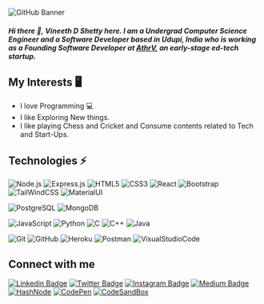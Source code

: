 

![GitHub Banner](https://user-images.githubusercontent.com/62731884/201482969-2f8ed291-f692-4651-9e9e-9223c679eb92.png)

##### Hi there 👋, Vineeth D Shetty here. I am a Undergrad Computer Science Engineer and a Software Developer based in Udupi, India who is working as a Founding Software Developer at [AthrV](https://edathrv.com), an early-stage ed-tech startup.

## My Interests 🖥
* I love Programming 💻
* I like Exploring New things.
* I like playing Chess and Cricket and Consume contents related to Tech and Start-Ups.


## Technologies ⚡

![Node.js](https://img.shields.io/badge/-NodeJS-563D7C?style=flat-square&logo=Node.js)
![Express.js](https://img.shields.io/badge/-ExpressJS-1572B6?style=flat-square&logo=Express)
![HTML5](https://img.shields.io/badge/-HTML5-E34F26?style=flat-square&logo=html5&logoColor=white)
![CSS3](https://img.shields.io/badge/-CSS3-563D7C?style=flat-square&logo=css3)
![React](https://img.shields.io/badge/-React-E34F26?style=flat-square&logo=React)
![Bootstrap](https://img.shields.io/badge/-Bootstrap-563D7C?style=flat-square&logo=bootstrap)
![TailWindCSS](https://img.shields.io/badge/-TailWindCSS-c4c4c4?style=flat-square&logo=tailwindcss)
![MaterialUI](https://img.shields.io/badge/-MaterialUI-03a57a?style=flat-square&logo=mui)

![PostgreSQL](https://img.shields.io/badge/-PostgreSQl-563D7C?style=flat-square&logo=postgresql)
![MongoDB](https://img.shields.io/badge/-MongoDB-E34F26?style=flat-square&logo=mongodb)


![JavaScript](https://img.shields.io/badge/-JavaScript-1572B6?style=flat-square&logo=javascript)
![Python](https://img.shields.io/badge/-Python-E34F26?style=flat-square&logo=Python)
![C](https://img.shields.io/badge/-C-00599C?style=flat-square&logo=c)
![C++](https://img.shields.io/badge/-C++-03a57a?style=flat-square&logo=c)
![Java](https://img.shields.io/badge/-Java-563D7C?style=flat-square&logo=java)

![Git](https://img.shields.io/badge/-Git-1572B6?style=flat-square&logo=git)
![GitHub](https://img.shields.io/badge/-GitHub-FF6C37?style=flat-square&logo=github)
![Heroku](https://img.shields.io/badge/-Heroku-563D7C?style=flat-square&logo=heroku)
![Postman](https://img.shields.io/badge/Postman-03a57a?style=flat-square&logo=postman&logoColor=white)
![VisualStudioCode](https://img.shields.io/badge/VisualStudioCode-c4c4c4?style=flat-square&logo=visualstudiocode&logoColor=blue)


## Connect with me
[![Linkedin Badge](https://img.shields.io/badge/-VineethDShetty-blue?style=flat-square&logo=Linkedin&logoColor=white&link=https://www.linkedin.com/in/vineethdshetty/)](https://www.linkedin.com/in/vineethdshetty/)
[![Twitter Badge](https://img.shields.io/badge/-VineethDShettyTwitter-c4c4c4?style=flat-square&labelColor=c4c4c4&logo=twitter&link=https://twitter.com/VineethDShetty)](https://twitter.com/VineethDShetty)
[![Instagram Badge](https://img.shields.io/badge/-Vineeth_TechHacks-purple?style=flat-square&logo=instagram&logoColor=white&link=https://www.instagram.com/vineeth_techhacks/)](https://www.instagram.com/vineeth_techhacks/)
[![Medium Badge](https://img.shields.io/badge/-VineethDShettyMedium-03a57a?style=flat-square&labelColor=03a57a&logo=Medium&link=https://vineethdshetty.medium.com/)](https://vineethdshetty.medium.com/)
[![HashNode](https://img.shields.io/badge/-VineethDShettyHashNode-blue?style=flat-square&labelColor=blue&logo=hashnode&link=https://vineethdshetty.hashnode.dev/)](https://vineethdshetty.hashnode.dev/)
[![CodePen](https://img.shields.io/badge/-VineethDShetty-grey?style=flat-square&logo=codepen&logoColor=white&link=https://codepen.io/VineethDShetty)](https://codepen.io/VineethDShetty)
[![CodeSandBox](https://img.shields.io/badge/-VineethDShetty-orange?style=flat-square&logo=codesandbox&logoColor=white&link=https://codesandbox.io/u/vineethdshetty)](https://codesandbox.io/u/vineethdshetty)

<!-- ![Github Stats](https://github-readme-stats.vercel.app/api?username=VineethDShetty&count_private=true&show_icons=true&include_all_commits=true&theme=dark) -->
<!-- ![Visitor Badge](https://visitor-badge.laobi.icu/badge?page_id=VineethDShetty.VineethDShetty) -->



